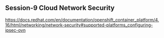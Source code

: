 Session-9 Cloud Network Security
--

https://docs.redhat.com/en/documentation/openshift_container_platform/4.16/html/networking/network-security#supported-platforms_configuring-ipsec-ovn
